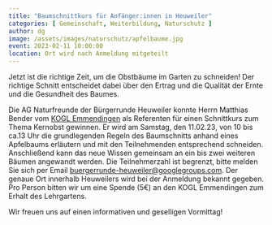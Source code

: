 ```yaml
---
title: "Baumschnittkurs für Anfänger:innen in Heuweiler"
categories: [ Gemeinschaft, Weiterbildung, Naturschutz ]
author: dg
image: /assets/images/naturschutz/apfelbaume.jpg
event: 2023-02-11 10:00:00
location: Ort wird nach Anmeldung mitgeteilt
---
```

Jetzt ist die richtige Zeit, um die Obstbäume im Garten zu schneiden! Der richtige Schnitt entscheidet dabei über den Ertrag und die Qualität der Ernte und die Gesundheit des Baumes. 

Die AG Naturfreunde der Bürgerrunde Heuweiler konnte Herrn Matthias Bender vom [KOGL Emmendingen](https://www.kogl-emmendingen.de/) als Referenten für einen Schnittkurs zum Thema Kernobst gewinnen. Er wird am Samstag, den 11.02.23, von 10 bis ca.13 Uhr die grundlegenden Regeln des Baumschnitts anhand eines Apfelbaums erläutern und mit den Teilnehmenden entsprechend schneiden. Anschließend kann das neue Wissen gemeinsam an ein bis zwei weiteren Bäumen angewandt werden. Die Teilnehmerzahl ist begrenzt, bitte melden Sie sich per Email [buergerrunde-heuweiler@googlegroups.com](mailto:buergerrunde-heuweiler@googlegroups.com). Der genaue Ort innerhalb Heuweilers wird bei der Anmeldung bekannt gegeben. Pro Person bitten wir um eine Spende (5€) an den KOGL Emmendingen zum Erhalt des Lehrgartens.

Wir freuen uns auf einen informativen und geselligen Vormittag!